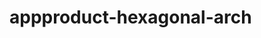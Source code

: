  # appproduct-hexagonal-arch                 
            
         
                      
       
           
                 
            
                   
    
     
        
  
 
